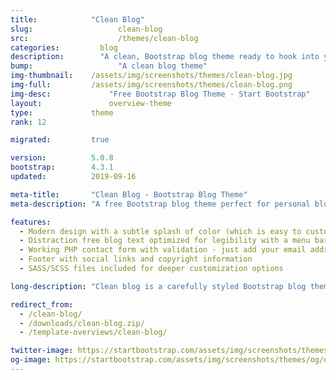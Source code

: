 ```yaml
---
title:            "Clean Blog"
slug:			        clean-blog
src:			        /themes/clean-blog
categories:		    blog
description:	    "A clean, Bootstrap blog theme ready to hook into your favorite CMS or blogging platform"
bump:			        "A clean blog theme"
img-thumbnail:    /assets/img/screenshots/themes/clean-blog.jpg
img-full:         /assets/img/screenshots/themes/clean-blog.png
img-desc:		      "Free Bootstrap Blog Theme - Start Bootstrap"
layout:			      overview-theme
type:             theme
rank: 12

migrated:         true

version:          5.0.8
bootstrap:        4.3.1
updated:          2019-09-16

meta-title:       "Clean Blog - Bootstrap Blog Theme"
meta-description: "A free Bootstrap blog theme perfect for personal blogs. All Start Bootstrap templates are free to download and open source."

features:
  - Modern design with a subtle splash of color (which is easy to customize, especially with LESS!)
  - Distraction free blog text optimized for legibility with a menu bar interface that conveniently appears when you scroll up!
  - Working PHP contact form with validation - just add your email address to the PHP file included
  - Footer with social links and copyright information
  - SASS/SCSS files included for deeper customization options

long-description: "Clean blog is a carefully styled Bootstrap blog theme that is perfect for personal or company blogs. This theme features four HTML pages including a blog index, an about page, a sample post, and a contact page."

redirect_from:
  - /clean-blog/
  - /downloads/clean-blog.zip/
  - /template-overviews/clean-blog/

twitter-image: https://startbootstrap.com/assets/img/screenshots/themes/twitter/twitter-clean-blog.png
og-image: https://startbootstrap.com/assets/img/screenshots/themes/og/og-clean-blog.png
---
```

